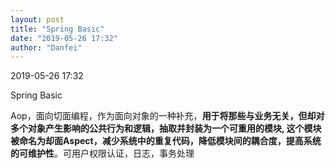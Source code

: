 ```yaml
---
layout: post
title: "Spring Basic"
date: "2019-05-26 17:32"
author: "Danfei"
---
```

2019-05-26 17:32

Spring Basic

Aop，面向切面编程，作为面向对象的一种补充，**用于将那些与业务无关，但却对多个对象产生影响的公共行为和逻辑，抽取并封装为一个可重用的模块,
这个模块被命名为却面Aspect，减少系统中的重复代码，降低模块间的耦合度，提高系统的可维护性**。可用户权限认证，日志，事务处理
	